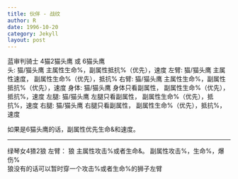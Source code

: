 ```yaml
---
title: 伙伴 - 战纹
author: R
date: 1996-10-20
category: Jekyll
layout: post
---
```


蓝审判骑士 4猫2猫头鹰 或 6猫头鹰<br>
头: 猫/猫头鹰 主属性生命%，副属性抵抗%（优先），速度
左臂: 猫/猫头鹰 主属性速度， 副属性生命%（优先），抵抗%
右臂: 猫/猫头鹰 主属性生命%，副属性抵抗%（优先），速度
身体: 猫/猫头鹰 身体只看副属性， 副属性生命%（优先），抵抗%，速度
左腿: 猫/猫头鹰 左腿只看副属性， 副属性生命%（优先），抵抗%，速度
右腿: 猫/猫头鹰 右腿只看副属性， 副属性生命%（优先），抵抗%，速度

如果是6猫头鹰的话，副属性优先生命&和速度。
<hr>
绿琴女4猹2狼
左臂： 狼 主属性攻击%或者生命&。  副属性攻击%，生命%，爆伤%<br>
狼没有的话可以暂时穿一个攻击%或者生命%的狮子左臂